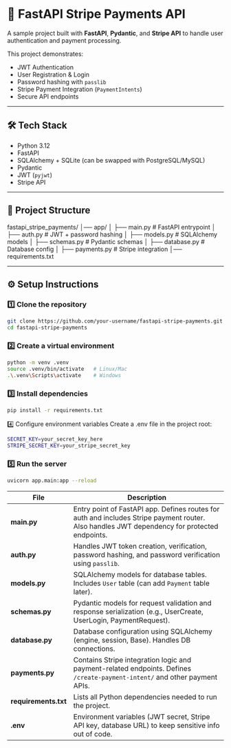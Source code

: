 # 🚀 FastAPI Stripe Payments API

A sample project built with **FastAPI**, **Pydantic**, and **Stripe API** to handle user authentication and payment processing.  

This project demonstrates:  
- JWT Authentication  
- User Registration & Login  
- Password hashing with `passlib`  
- Stripe Payment Integration (`PaymentIntents`)  
- Secure API endpoints  

---

## 🛠 Tech Stack
- Python 3.12  
- FastAPI  
- SQLAlchemy + SQLite (can be swapped with PostgreSQL/MySQL)  
- Pydantic  
- JWT (`pyjwt`)  
- Stripe API  

---

## 📂 Project Structure


fastapi_stripe_payments/
│── app/
│ ├── main.py # FastAPI entrypoint
│ ├── auth.py # JWT + password hashing
│ ├── models.py # SQLAlchemy models
│ ├── schemas.py # Pydantic schemas
│ ├── database.py # Database config
│ ├── payments.py # Stripe integration
│── requirements.txt



---

## ⚙️ Setup Instructions

### 1️⃣ Clone the repository
```bash
git clone https://github.com/your-username/fastapi-stripe-payments.git
cd fastapi-stripe-payments
```

### 2️⃣ Create a virtual environment
```bash
python -m venv .venv
source .venv/bin/activate   # Linux/Mac
.\.venv\Scripts\activate    # Windows
```

### 3️⃣ Install dependencies
```bash
pip install -r requirements.txt
```

4️⃣ Configure environment variables
Create a .env file in the project root:
```bash
SECRET_KEY=your_secret_key_here
STRIPE_SECRET_KEY=your_stripe_secret_key
```

### 5️⃣ Run the server
```bash
uvicorn app.main:app --reload
```


| File                 | Description                                                                                                                                  |
| -------------------- | -------------------------------------------------------------------------------------------------------------------------------------------- |
| **main.py**          | Entry point of FastAPI app. Defines routes for auth and includes Stripe payment router. Also handles JWT dependency for protected endpoints. |
| **auth.py**          | Handles JWT token creation, verification, password hashing, and password verification using `passlib`.                                       |
| **models.py**        | SQLAlchemy models for database tables. Includes `User` table (can add `Payment` table later).                                                |
| **schemas.py**       | Pydantic models for request validation and response serialization (e.g., UserCreate, UserLogin, PaymentRequest).                             |
| **database.py**      | Database configuration using SQLAlchemy (engine, session, Base). Handles DB connections.                                                     |
| **payments.py**      | Contains Stripe integration logic and payment-related endpoints. Defines `/create-payment-intent/` and other payment APIs.                   |
| **requirements.txt** | Lists all Python dependencies needed to run the project.                                                                                     |
| **.env**             | Environment variables (JWT secret, Stripe API key, database URL) to keep sensitive info out of code.                                         |
